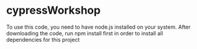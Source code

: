 # cypressWorkshop
To use this code, you need to have node.js installed on your system.
After downloading the code, run npm install first in order to install all dependencies for this project
